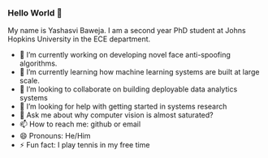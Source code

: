 ### Hello World 👋
My name is Yashasvi Baweja. I am a second year PhD student at Johns Hopkins University in the ECE department.

- 🔭 I’m currently working on developing novel face anti-spoofing algorithms.
- 🌱 I’m currently learning how machine learning systems are built at large scale.
- 👯 I’m looking to collaborate on building deployable data analytics systems
- 🤔 I’m looking for help with getting started in systems research
- 💬 Ask me about why computer vision is almost saturated?
- 📫 How to reach me: github or email
- 😄 Pronouns: He/Him
- ⚡ Fun fact: I play tennis in my free time

<!--
**yashasvi97/yashasvi97** is a ✨ _special_ ✨ repository because its `README.md` (this file) appears on your GitHub profile.

Here are some ideas to get you started:

- 🔭 I’m currently working on ...
- 🌱 I’m currently learning ...
- 👯 I’m looking to collaborate on ...
- 🤔 I’m looking for help with ...
- 💬 Ask me about ...
- 📫 How to reach me: ...
- 😄 Pronouns: ...
- ⚡ Fun fact: ...
-->
